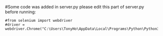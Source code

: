 #Some code was added in server.py
please edit this part of server.py before running:

    #from selenium import webdriver
    #driver = webdriver.Chrome("C:\Users\TonyHo\AppData\Local\Programs\Python\Python39\chromedriver.exe")
    
    
